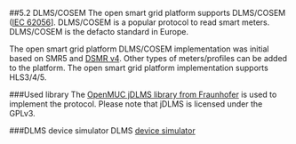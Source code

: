##5.2 DLMS/COSEM
The open smart grid platform supports DLMS/COSEM ([IEC 62056](https://en.wikipedia.org/wiki/IEC_62056)]. DLMS/COSEM is a popular protocol to read smart meters. DLMS/COSEM is the defacto standard in Europe.

The open smart grid platform DLMS/COSEM implementation was initial based on SMR5 and [DSMR v4](http://www.netbeheernederland.nl/themas/hotspot/hotspot-documenten/?dossierid=11010056&title=Slimme%20meter&onderdeel=Documenten).
Other types of meters/profiles can be added to the platform. The open smart grid platform implementation supports HLS3/4/5.


###Used library
The [OpenMUC jDLMS library from Fraunhofer](https://www.openmuc.org/dlms-cosem/) is used to implement the protocol.
Please note that jDLMS is licensed under the GPLv3.

###DLMS device simulator
DLMS [device simulator](Protocols/DLMS/Devicesimulator.md)
